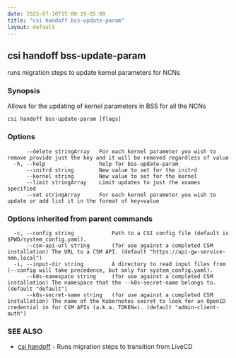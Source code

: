 ```yaml
---
date: 2025-07-10T15:00:19-05:00
title: "csi handoff bss-update-param"
layout: default
---
```

## csi handoff bss-update-param

runs migration steps to update kernel parameters for NCNs

### Synopsis

Allows for the updating of kernel parameters in BSS for all the NCNs

```
csi handoff bss-update-param [flags]
```

### Options

```
      --delete stringArray   For each kernel parameter you wish to remove provide just the key and it will be removed regardless of value
  -h, --help                 help for bss-update-param
      --initrd string        New value to set for the initrd
      --kernel string        New value to set for the kernel
      --limit stringArray    Limit updates to just the xnames specified
      --set stringArray      For each kernel parameter you wish to update or add list it in the format of key=value
```

### Options inherited from parent commands

```
  -c, --config string            Path to a CSI config file (default is $PWD/system_config.yaml).
      --csm-api-url string       (for use against a completed CSM installation) The URL to a CSM API. (default "https://api-gw-service-nmn.local")
  -i, --input-dir string         A directory to read input files from (--config will take precedence, but only for system_config.yaml).
      --k8s-namespace string     (for use against a completed CSM installation) The namespace that the --k8s-secret-name belongs to. (default "default")
      --k8s-secret-name string   (for use against a completed CSM installation) The name of the Kubernetes secret to look for an OpenID credential in for CSM APIs (a.k.a. TOKEN=). (default "admin-client-auth")
```

### SEE ALSO

* [csi handoff](/commands/csi_handoff/)	 - Runs migration steps to transition from LiveCD

